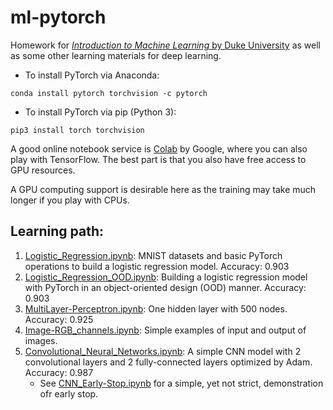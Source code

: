 # ml-pytorch
Homework for [*Introduction to Machine Learning* by Duke University](https://www.coursera.org/learn/machine-learning-duke) as well as some other learning materials for deep learning.

- To install PyTorch via Anaconda:
```shell
conda install pytorch torchvision -c pytorch
```

- To install PyTorch via pip (Python 3):
```shell
pip3 install torch torchvision
```

A good online notebook service is [Colab](https://colab.research.google.com/notebooks/intro.ipynb) by Google, where you can also play with TensorFlow. The best part is that you also have free access to GPU resources.

A GPU computing support is desirable here as the training may take much longer if you play with CPUs. 
## Learning path:
1. [Logistic_Regression.ipynb](Logistic_Regression.ipynb): MNIST datasets and basic PyTorch operations to build a logistic regression model. Accuracy: 0.903
2. [Logistic_Regression_OOD.ipynb](Logistic_Regression_OOD.ipynb): Building a logistic regression model with PyTorch in an object-oriented design (OOD) manner. Accuracy: 0.903
3. [MultiLayer-Perceptron.ipynb](MultiLayer-Perceptron.ipynb): One hidden layer with 500 nodes. Accuracy: 0.925
4. [Image-RGB_channels.ipynb](Image-RGB_channels.ipynb): Simple examples of input and output of images.
5. [Convolutional_Neural_Networks.ipynb](Convolutional_Neural_Networks.ipynb): A simple CNN model with 2 convolutional layers and 2 fully-connected layers optimized by Adam. Accuracy: 0.987
    - See [CNN_Early-Stop.ipynb](CNN_Early-Stop.ipynb) for a simple, yet not strict, demonstration ofr early stop.